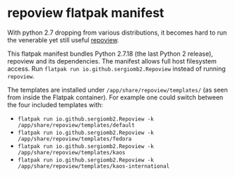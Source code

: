 repoview flatpak manifest
==========================

With python 2.7 dropping from various distributions, it becomes hard
to run the venerable yet still useful
[repoview](https://github.com/sergiomb2/repoview/).

This flatpak manifest bundles Python 2.7.18 (the last Python 2
release), repoview and its dependencies.  The manifest allows full
host filesystem access. Run `flatpak run io.github.sergiomb2.Repoview`
instead of running `repoview`.

The templates are installed under
`/app/share/repoview/templates/` (as seen from
inside the Flatpak container).  For example one could switch between
the four included templates with:
- `flatpak run io.github.sergiomb2.Repoview -k /app/share/repoview/templates/default`
- `flatpak run io.github.sergiomb2.Repoview -k /app/share/repoview/templates/fedora`
- `flatpak run io.github.sergiomb2.Repoview -k /app/share/repoview/templates/kaos`
- `flatpak run io.github.sergiomb2.Repoview -k /app/share/repoview/templates/kaos-international`
